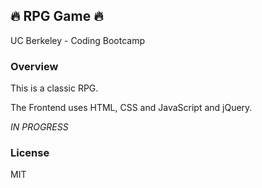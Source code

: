 ## :fire: RPG Game :fire:

UC Berkeley - Coding Bootcamp

### Overview

This is a classic RPG.

The Frontend uses HTML, CSS and JavaScript and jQuery.

*IN PROGRESS*

### License

MIT
